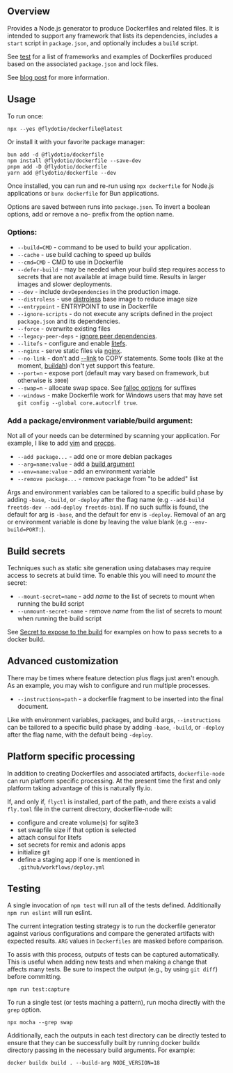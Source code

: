 ## Overview

Provides a Node.js generator to produce Dockerfiles and related files.  It is intended to support any framework that lists its dependencies, includes a `start` script in `package.json`, and optionally includes a `build` script.

See [test](./test) for a list of frameworks and examples of Dockerfiles produced based on the associated `package.json` and lock files.

See [blog post](https://fly.io/blog/flydotio-heart-js/) for more information.

## Usage

To run once:

```
npx --yes @flydotio/dockerfile@latest
```

Or install it with your favorite package manager:

```
bun add -d @flydotio/dockerfile
npm install @flydotio/dockerfile --save-dev
pnpm add -D @flydotio/dockerfile
yarn add @flydotio/dockerfile --dev
```

Once installed, you can run and re-run using `npx dockerfile` for Node.js applications or `bunx dockerfile` for Bun applications.

Options are saved between runs into `package.json`. To invert a boolean options, add or remove a no- prefix from the option name.

### Options:

* `--build=CMD` - command to be used to build your application.
* `--cache` - use build caching to speed up builds
* `--cmd=CMD` - CMD to use in Dockerfile
* `--defer-build` - may be needed when your build step requires access to secrets that are not available at image build time. Results in larger images and slower deployments.
* `--dev` - include `devDependencies` in the production image.
* `--distroless` - use [distroless](https://github.com/GoogleContainerTools/distroless) base image to reduce image size
* `--entrypoint` - ENTRYPOINT to use in Dockerfile
* `--ignore-scripts` - do not execute any scripts defined in the project `package.json` and its dependencies.
* `--force` - overwrite existing files
* `--legacy-peer-deps` - [ignore peer dependencies](https://docs.npmjs.com/cli/v7/using-npm/config#legacy-peer-deps).
* `--litefs` - configure and enable [litefs](https://fly.io/docs/litefs/).
* `--nginx` - serve static files via [nginx](https://www.nginx.com/).
* `--no-link` - don't add [--link](https://docs.docker.com/engine/reference/builder/#copy---link) to COPY statements.  Some tools (like at the moment, [buildah](https://www.redhat.com/en/topics/containers/what-is-buildah)) don't yet support this feature.
* `--port=n` - expose port (default may vary based on framework, but otherwise is `3000`)
* `--swap=n` - allocate swap space.  See [falloc options](https://man7.org/linux/man-pages/man1/fallocate.1.html#OPTIONS) for suffixes
* `--windows` - make Dockerfile work for Windows users that may have set `git config --global core.autocrlf true`.

### Add a package/environment variable/build argument:

Not all of your needs can be determined by scanning your application.  For example, I like to add [vim](https://www.vim.org/) and [procps](https://packages.debian.org/bullseye/procps).

 * `--add package...` - add one or more debian packages
 * `--arg=name:value` - add a [build argument](https://docs.docker.com/engine/reference/builder/#arg)
 * `--env=name:value` - add an environment variable
 * `--remove package...` - remove package from "to be added" list

Args and environment variables can be tailored to a specific build phase by adding `-base`, `-build`, or `-deploy` after the flag name (e.g `--add-build freetds-dev --add-deploy freetds-bin`).  If no such suffix is found, the default for arg is `-base`, and the default for env is `-deploy`.  Removal of an arg or environment variable is done by leaving the value blank (e.g `--env-build=PORT:`).

## Build secrets

Techniques such as static site generation using databases may require access to secrets at build time.  To enable this you will need to _mount_ the secret:

* `--mount-secret=name` - add _name_ to the list of secrets to mount when running the build script
* `--unmount-secret-name` - remove _name_ from the list of secrets to mount when running the build script

See [Secret to expose to the build](https://docs.docker.com/engine/reference/commandline/buildx_build/#secret) for examples on how to pass secrets to a docker build.

## Advanced customization

There may be times where feature detection plus flags just aren't enough. As an example, you may wish to configure and run multiple processes.

* `--instructions=path` - a dockerfile fragment to be inserted into the final document.

Like with environment variables, packages, and build args, `--instructions` can be tailored to a specific build phase by adding `-base`, `-build`, or `-deploy` after the flag name, with the default being `-deploy`.

## Platform specific processing

In addition to creating Dockerfiles and associated artifacts, `dockerfile-node` can run platform specific processing.  At the present time the first and only platform taking advantage of this is naturally fly.io.

If, and only if, `flyctl` is installed, part of the path, and there exists a valid `fly.toml` file in the current directory, dockerfile-node will:

 * configure and create volume(s) for sqlite3
 * set swapfile size if that option is selected
 * attach consul for litefs
 * set secrets for remix and adonis apps
 * initialize git
 * define a staging app if one is mentioned in `.github/workflows/deploy.yml`

## Testing

A single invocation of `npm test` will run all of the tests defined.  Additionally `npm run eslint` will run eslint.

The current integration testing strategy is to run the dockerfile generator against various configurations and compare the generated artifacts with expected results.  `ARG` values in `Dockerfiles` are masked before comparison.

To assis with this process, outputs of tests can be captured automatically.  This is useful when adding new tests and when making a change that affects many tests.  Be sure to inspect the output (e.g., by using `git diff`) before committing.

```
npm run test:capture
```

To run a single test (or tests maching a pattern), run mocha directly with the `grep` option.

```
npx mocha --grep swap
```

Additionally, each the outputs in each test directory can be directly tested to ensure that they can be successfully built by running docker buildx directory passing in the necessary build arguments.  For example:

```
docker buildx build . --build-arg NODE_VERSION=18
```
